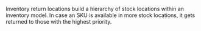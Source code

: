 Inventory return locations build a hierarchy of stock locations within an inventory model. In case an SKU is available in more stock locations, it gets returned to those with the highest priority.
